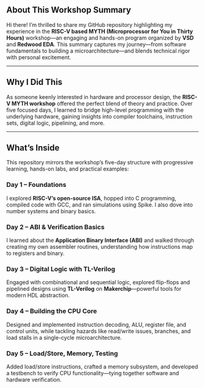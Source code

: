 ## About This Workshop Summary

Hi there! I’m thrilled to share my GitHub repository highlighting my experience in the **RISC-V based MYTH (Microprocessor for You in Thirty Hours)** workshop—an engaging and hands-on program organized by **VSD** and **Redwood EDA**. This summary captures my journey—from software fundamentals to building a microarchitecture—and blends technical rigor with personal excitement.

---

## Why I Did This

As someone keenly interested in hardware and processor design, the **RISC-V MYTH workshop** offered the perfect blend of theory and practice. Over five focused days, I learned to bridge high-level programming with the underlying hardware, gaining insights into compiler toolchains, instruction sets, digital logic, pipelining, and more.

---

## What’s Inside

This repository mirrors the workshop’s five-day structure with progressive learning, hands-on labs, and practical examples:

### Day 1 – Foundations
I explored **RISC-V’s open-source ISA**, hopped into C programming, compiled code with GCC, and ran simulations using Spike. I also dove into number systems and binary basics.  

### Day 2 – ABI & Verification Basics
I learned about the **Application Binary Interface (ABI)** and walked through creating my own assembler routines, understanding how instructions map to registers and binary.  

### Day 3 – Digital Logic with TL-Verilog
Engaged with combinational and sequential logic, explored flip-flops and pipelined designs using **TL-Verilog** on **Makerchip**—powerful tools for modern HDL abstraction.   

### Day 4 – Building the CPU Core
Designed and implemented instruction decoding, ALU, register file, and control units, while tackling hazards like read/write issues, branches, and load stalls in a single-cycle microarchitecture.  

### Day 5 – Load/Store, Memory, Testing
Added load/store instructions, crafted a memory subsystem, and developed a testbench to verify CPU functionality—tying together software and hardware verification.  
